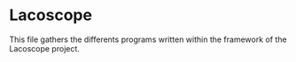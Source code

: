 # Lacoscope

This file gathers the differents programs written within the framework of the Lacoscope project.
